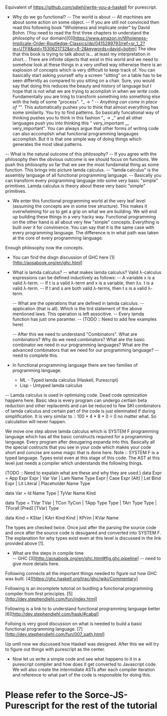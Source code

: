 Equivalent of https://github.com/sdiehl/write-you-a-haskell for purescript.

- Why do we go functional?
  -- The world is about 
  -- All machines are about some action on some object. 
  -- If you are still not convinced then read this following book "Wholeness and implicate order" by David Bohm. (You need to read the first three chapters to understand the philosophy of our domain)[0][https://www.amazon.in/Wholeness-Implicate-Order-Routledge-Classics/dp/0415289793/ref=sr_1_2?ie=UTF8&qid=1530621732&sr=8-2&keywords=david+bohm] The idea that this book is trying to talk about is... at least my interpretation in short... There are infinite objects that exist in this world and we need to somehow look at these things in a very unified way otherwise there is an explosion of concepts which is very difficult to keep track of. 
  You can basically start asking yourself why a screen "sitting" on a table has to be seen differntly as compared to you sitting on a chair. Sure, you would say that doing this reduces the beauty and history of language but I hope that is not what we are trying to acomplish in when we write code. Fundamentally you are tring to transform something into something else with the help of some "process". "_ -> _" -- Anything can come in place of "_". This automatically pushes you to think that almost everything has some similarity. You try to find patterns. So basically funcational way of thinking pushes you to think in this fashion "_ -> _" and all other languages push you into thinking this " very_important __ very_important". You can always argue that other forms of writing code can also accomplish what functional programming langauges accomplish. But it is that one simple way of doing things which generates the most ideal patterns.

--  What is the natural outcome of this philosophy?
  -- If you agree with the philosophy then the obvious outcome is we should focus on functions. We push this philosophy so far that we see the most fundametal thing as some function. This brings into picture lamda calculus.
  -- "lamda calculus" is the assembly language of all functional programming language.
  -- Basically you can transform every programming language into some very basic "simple" primitives. Lamda calculus is theory about these very basic "simple" primitives.

- We enter this functional programming world at the very leaf level (assuming the concepts are in some tree structure). This makes it overwhelming for us to get a grip on what we are building. We will end up building these things in a very hacky way. Functional programming on the other hand is all about very few "simple" concepts. Everything is built over it for convinience. You can say that it is the same case with every programming language. The difference is in what path was taken at the core of every programming language.
  
Enough philosophy now the concepts.

- You can find the disgn discussion of GHC here [1][http://aosabook.org/en/ghc.html]

- What is lamda calculus?
  -- what makes lamda calculus?
    Valid λ-calculus expressions can be defined inductively as follows:
    -- A variable x is a valid λ-term.
    -- If t is a valid λ-term and x is a variable, then λx. t is a valid λ-term.
    -- If t and s are both valid λ-terms, then t s is a valid λ-term.
  
  -- What are the operations that are defined in lamda calculus.
    -- application (that is all). Which is the tird statement of the above mentioned laws. This operation is left associtive.
    -- Every lamda function has just one paramter.
    -- (TODO :: Need to add few examples here)

  -- After this we need to understand "Combinators".
    What are combinators?
    Why do we need combinators?
    What are the basic combinator we need in our programming languages?
    What are the advanced combinators that we need for our programming language?
    -- need to complete this.

- In functional programming language there are two families of programming language.
    - ML - Typed lamda calculus (Haskell, Purescript)
    - Lisp - Untyped lamda calculus

-- Lamda calculus is used in optimising code. Dead code optmization happens here. Basic idea is every program can undergo certiain beta reduction and other replacemts and can be reduced to few SKI combinators of lamda calculus and certain part of the code is just eleminated if during simplification. It is very similar to :: 100 * 4 * 8 * 0 = 0 no matter what. So calculation will never happen.

We move one step above lamda calculus which is SYSTEM F programming language which has all the basic constructs required for a programming language. Every program after desugaring expanda into this. Basically all the special costructs that you see in your code which makes your code short and concise are some magic that is done here. Note :: SYSTEM F is a typed language. Types exist even at this stage of this code. The AST at this level just needs a compiler which understands the following things.

(TODO :: Need to expalain what are these and why they are used.)
data Expr
  = App Expr Expr
  | Var Var
  | Lam Name Type Expr
  | Case Expr [Alt]
  | Let Bind Expr
  | Lit Literal
  | Placeholder Name Type

data Var
  = Id Name Type
  | TyVar Name Kind

data Type
  = TVar TVar
  | TCon TyCon
  | TApp Type Type
  | TArr Type Type
  | TForall [Pred] [TVar] Type

data Kind
  = KStar
  | KArr Kind Kind
  | KPrim
  | KVar Name

The types are checked twice. Once just after the parsing the source code and once after the source code is desugared and converted into SYSTEM F. The explanation for why types exist even at this level is discussed in the link provided above [1].

- What are the steps in compile time    
    -- GHC [3][http://aosabook.org/en/ghc.html#fig.ghc.pipeline]
    -- need to give more details here.

Following connects all the important things needed to figure out how GHC was built.
    [4][https://ghc.haskell.org/trac/ghc/wiki/Commentary]

Following is an incomplete tutorial on buidling a functional programming compiler from first principles.
    [5][http://dev.stephendiehl.com/fun/index.html]

Following is a link to to understand functional programming language better
    [6][http://dev.stephendiehl.com/hask/#cabal]

Folloing is very good discussion on what is needed to build a basic functional programming language.
    [7][http://dev.stephendiehl.com/fun/007_path.html]

Up until now we discussed how Haskell was designed. After this we will try to figure out things with purescript as the center.

- Now let us write a simple code and see what happens to it in a purescript compiler and how does it get converted to Javascript code. We will also create the intermidiate ASTs after each compiler iteration and reference to what part of the code is responsible for doing this.


# Please refer to the Sorce-JS-Purescript for the rest of the tutorial